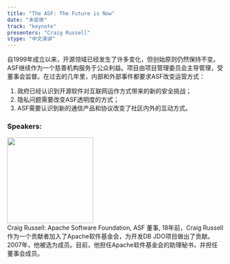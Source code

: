 ```yaml
---
title: "The ASF: The Future is Now"
date: "未安排" 
track: "keynote"
presenters: "Craig Russell"
stype: "中文演讲"
---
```

自1999年成立以来，开源领域已经发生了许多变化，但创始原则仍然保持不变。ASF继续作为一个慈善机构服务于公众利益。项目由项目管理委员会主导管理，受董事会监督。在过去的几年里，内部和外部事件都要求ASF改变运营方式：

1. 政府已经认识到开源软件对互联网运作方式带来的新的安全挑战；
2. 隐私问题需要改变ASF透明度的方式；
3. ASF需要认识到新的通信产品和协议改变了社区内外的互动方式。

 ### Speakers: 
 <img src="https://img.bagevent.com/resource/20230723/2219476901016.jpeg" width="200" /><br>Craig Russell: Apache Software Foundation, ASF 董事, 18年前，Craig Russell作为一个贡献者加入了Apache软件基金会，为开发DB JDO项目做出了贡献。2007年，他被选为成员。目前，他担任Apache软件基金会的助理秘书，并担任董事会成员。
 <br><br>